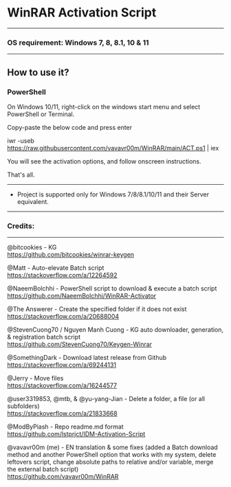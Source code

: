 # WinRAR Activation Script

_________________________________

###   OS requirement: Windows 7, 8, 8.1, 10 & 11
_________________________________

##   How to use it?

###   PowerShell

On Windows 10/11, right-click on the windows start menu and select PowerShell or Terminal.

Copy-paste the below code and press enter

iwr -useb https://raw.githubusercontent.com/vavavr00m/WinRAR/main/ACT.ps1 | iex

You will see the activation options, and follow onscreen instructions.

That's all.
_________________________________

 - Project is supported only for Windows 7/8/8.1/10/11 and their Server equivalent.

____________________________________________________________________________________________________

###   Credits:
____________________________________________________________________________________________________

   @bitcookies                         - KG <br>
                                         https://github.com/bitcookies/winrar-keygen
   
   @Matt                               - Auto-elevate Batch script <br>
                                         https://stackoverflow.com/a/12264592
   
   @NaeemBolchhi                       - PowerShell script to download & execute a batch script <br>
                                         https://github.com/NaeemBolchhi/WinRAR-Activator

   @The Answerer                       - Create the specified folder if it does not exist <br>
                                         https://stackoverflow.com/a/20688004

   @StevenCuong70 / Nguyen Manh Cuong  - KG auto downloader, generation, & registration batch script <br>
                                         https://github.com/StevenCuong70/Keygen-Winrar
   
   @SomethingDark                      - Download latest release from Github <br>
                                         https://stackoverflow.com/a/69244131
   
   @Jerry                              - Move files <br>
                                         https://stackoverflow.com/a/16244577
   
   @user3319853, @mtb, & @yu-yang-Jian - Delete a folder, a file (or all subfolders)  <br>
                                         https://stackoverflow.com/a/21833668
   
   @ModByPiash                         - Repo readme.md format <br>
                                         https://github.com/lstprjct/IDM-Activation-Script
   
   @vavavr00m (me)                     - EN translation & some fixes (added a Batch download method and another PowerShell option that works with my system, delete                                          leftovers script, change absolute paths to relative and/or variable, merge the external batch script) <br>
                                         https://github.com/vavavr00m/WinRAR
